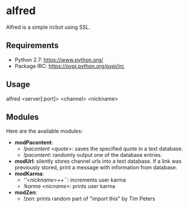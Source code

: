 # alfred
Alfred is a simple ircbot using SSL.

## Requirements
 * Python 2.7: https://www.python.org/
 * Package IRC: https://pypi.python.org/pypi/irc

## Usage
alfred \<server[:port]\> \<channel\> \<nickname\>

## Modules
Here are the available modules:
 * **modPacontent**:
   * _!pacontent \<quote\>_: saves the specified quote in a text database.
   * _!pacontent_: randomly output one of the database entries.
 * **modUrl**: silently stores channel urls into a text database.
   If a link was previously stored, print a message with information from database.
 * **modKarma**:
   * _''\<nickname\>++``_: increments user karma
   * _!karma \<nicname\>_: prints user karma
 * **modZen**:
   * _!zen_: prints random part of "import this" by Tim Peters
